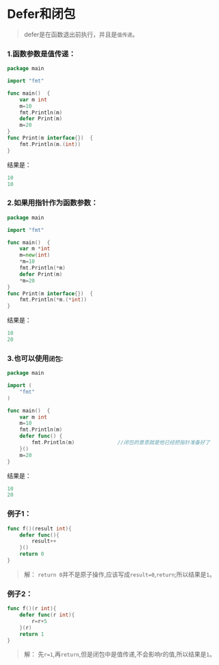 # Defer和闭包
> defer是在函数退出前执行，并且是`值传递`。
### 1.函数参数是值传递：
```go
package main

import "fmt"

func main()  {
	var m int
	m=10
	fmt.Println(m)
	defer Print(m)
	m=20
}
func Print(m interface{})  {
	fmt.Println(m.(int))
}
```
结果是：
```go
10
10
```
### 2.如果用指针作为函数参数：
```go
package main

import "fmt"

func main()  {
	var m *int
	m=new(int)
	*m=10
	fmt.Println(*m)
	defer Print(m)
	*m=20
}
func Print(m interface{})  {
	fmt.Println(*m.(*int))
}
```
结果是：
```go
10
20
```
### 3.也可以使用`闭包`:
```go
package main

import (
	"fmt"
)

func main()  {
	var m int
	m=10
	fmt.Println(m)
	defer func() {
		fmt.Println(m)				//闭包的意思就是他已经把指针准备好了
	}()
	m=20
}
```
结果是：
```go
10
20
```
### 例子1：
```go
func f()(result int){
	defer func(){
		result++
	}()
	return 0
}
```
> 解：
`return 0`并不是原子操作,应该写成`result=0`,`return`;所以结果是`1`。

### 例子2：
```go
func f()(r int){
	defer func(r int){
		r=r+5
	}(r)
	return 1
}
```
> 解：
先`r=1`,再`return`,但是闭包中是值传递,不会影响r的值,所以结果是`1`。